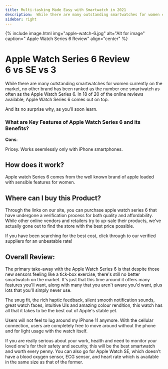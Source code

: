 ```yaml
---
title: Multi-tasking Made Easy with Smartwatch in 2021
description:  While there are many outstanding smartwatches for women currently on the market, no other brand has been ranked as the number one smartwatch as often as the Apple Watch Series 6.  In 18 of 20 of the online reviews available, Apple Watch Series 6 comes out on top.
sidebar: right
---
```

{% include image.html img="apple-watch-6.jpg" alt="Alt for image" caption="
Apple Watch Series 6 Review" align="center" %}

# Apple Watch Series 6 Review<br>6 vs SE vs 3

While there are many outstanding smartwatches for women currently on the market, no other brand has been ranked as the number one smartwatch as often as the Apple Watch Series 6.  In 18 of 20 of the online reviews available, Apple Watch Series 6 comes out on top.

And its no surprise why, as you’ll soon learn.

### What are Key Features of Apple Watch Series 6 and its Benefits?

<script src="https://cdn.commoninja.com/sdk/latest/commonninja.js" defer></script>
<div class="commonninja_component" comp-type="comparison_table" comp-id="3daac1c8-76cc-4fc2-bd70-9527a967b40c"></div>

**Cons**:

Pricey. Works seemlessly only with iPhone smartphones.

## How does it work?
Apple watch Series 6 comes from the well known brand of apple loaded with sensible features for women.
<!--Insert  1 Youtube Video here-->

## Where can I buy this Product?

Through the links on our site, you can purchase apple watch series 6 that have undergone a verification process for both quality and affordability. While other online vendors and retailers try to up-sale their products, we’ve actually gone out to find the store with the best price possible.

If you have been searching for the best cost, click through to our verified suppliers for an unbeatable rate!

## Overall Review:
The primary take-away with the Apple Watch Series 6 is that despite those new sensors feeling like a tick-box exercise, there's still no better smartwatch on the market. It's just that this time around it offers many features you'll want, along with many that you aren't aware you'd want, plus lots that you'll simply never use.

The snug fit, the rich haptic feedback, silent smooth notification sounds, great watch faces, intuitive UIs and amazing colour rendition, this watch has all that it takes to be the best out of Apple's stable yet.

Users will not feel to lug around my iPhone 11 anymore. With the cellular connection, users are completely free to move around without the phone and for light usage with the watch itself.

If you are really serious about your work, health and need to monitor your loved one's for their safety and security, this will be the best smartwatch and worth every penny. You can also go for Apple Watch SE, which doesn't have a blood oxygen sensor, ECG sensor, and heart rate which is available in the same size as that of the former.
